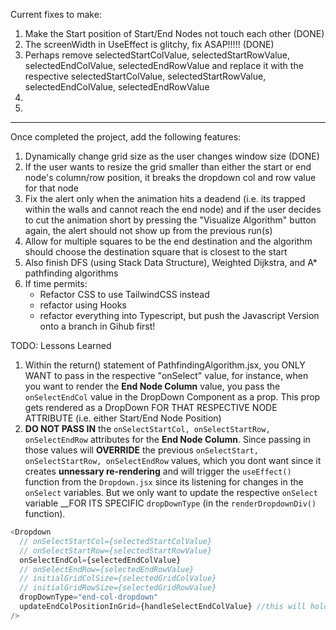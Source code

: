 Current fixes to make:

1. Make the Start position of Start/End Nodes not touch each other (DONE)
2. The screenWidth in UseEffect is glitchy, fix ASAP!!!!! (DONE)
3. Perhaps remove selectedStartColValue, selectedStartRowValue, selectedEndColValue, selectedEndRowValue and replace it with the respective selectedStartColValue, selectedStartRowValue, selectedEndColValue, selectedEndRowValue
4.
5.

---

Once completed the project, add the following features:

1. Dynamically change grid size as the user changes window size (DONE)
2. If the user wants to resize the grid smaller than either the start or end node's column/row position, it
   breaks the dropdown col and row value for that node
3. Fix the alert only when the animation hits a deadend (i.e. its trapped within the walls and cannot reach the end node) and if the user decides to cut the animation short by pressing the "Visualize Algorithm" button again, the alert should not show up from the previous run(s)
4. Allow for multiple squares to be the end destination and the algorithm should choose the destination square that is closest to the start
5. Also finish DFS (using Stack Data Structure), Weighted Dijkstra, and A\* pathfinding algorithms
6. If time permits:
   - Refactor CSS to use TailwindCSS instead
   - refactor using Hooks
   - refactor everything into Typescript, but push the Javascript Version onto a branch in Gihub first!

TODO: Lessons Learned

1. Within the return() statement of PathfindingAlgorithm.jsx, you ONLY WANT to pass in the respective "onSelect" value, for instance, when you want to render the **End Node Column** value, you pass the `onSelectEndCol` value in the DropDown Component as a prop. This prop gets rendered as a DropDown FOR THAT RESPECTIVE NODE ATTRIBUTE (i.e. either Start/End Node Position)
2. **DO NOT PASS IN** the `onSelectStartCol, onSelectStartRow, onSelectEndRow` attributes for the **End Node Column**. Since passing in those values will **OVERRIDE** the previous `onSelectStart, onSelectStartRow, onSelectEndRow` values, which you dont want since it creates **unnessary re-rendering** and will trigger the `useEffect()` function from the `Dropdown.jsx` since its listening for changes in the `onSelect` variables. But we only want to update the respective `onSelect` variable \_\_FOR ITS SPECIFIC `dropDownType` (in the `renderDropdownDiv()` function).

```javascript
<Dropdown
  // onSelectStartCol={selectedStartColValue}
  // onSelectStartRow={selectedStartRowValue}
  onSelectEndCol={selectedEndColValue}
  // onSelectEndRow={selectedEndRowValue}
  // initialGridColSize={selectedGridColValue}
  // initialGridRowSize={selectedGridRowValue}
  dropDownType="end-col-dropdown"
  updateEndColPositionInGrid={handleSelectEndColValue} //this will hold and set the value of the endCol
/>
```

